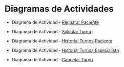 # Diagramas de Actividades

+ Diagrama de Actividad - [Registrar Paciente](https://drive.google.com/file/d/1GlHSiBGSnMXJJ90ABOB9gB6d1cYDMQ1e/view?usp=sharing)

+ Diagrama de Actividad - [Solicitar Turno](https://drive.google.com/file/d/1v5eP99fakfW3P_vzR_DonOxOk8BIE62W/view?usp=sharing)

+ Diagrama de Actividad - [Historial Turnos Paciente](https://drive.google.com/file/d/1LT3iP3O55vZb_JLjV8l1KieWoXGVj5pY/view?usp=sharing)

+ Diagrama de Actividad - [Historial Turnos Especialista](https://drive.google.com/file/d/1j3dOd_qtC7YGpAhD5c8M-7kpAFTV73WF/view?usp=sharing)

+ Diagrama de Actividad - [Cancelar Turno](https://drive.google.com/file/d/1Q82H8-P0_ZpmOGpiGZvb7NHxikeqJ33L/view?usp=sharing)
